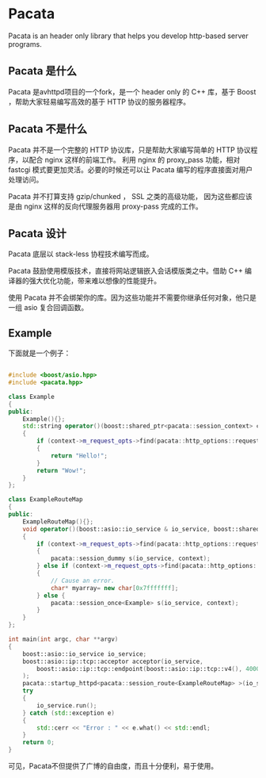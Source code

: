 Pacata
=======

Pacata is an header only library that helps you develop http-based server programs.

## Pacata 是什么
Pacata 是avhttpd项目的一个fork，是一个 header only 的 C++ 库，基于 Boost ，帮助大家轻易编写高效的基于 HTTP 协议的服务器程序。

## Pacata 不是什么
Pacata 并不是一个完整的 HTTP 协议库，只是帮助大家编写简单的 HTTP 协议程序，以配合 nginx 这样的前端工作。
利用 nginx 的 proxy_pass 功能，相对 fastcgi 模式要更加灵活。必要的时候还可以让 Pacata 编写的程序直接面对用户处理访问。

Pacata 并不打算支持 gzip/chunked ， SSL 之类的高级功能， 因为这些都应该是由 nginx 这样的反向代理服务器用 proxy-pass 完成的工作。

## Pacata 设计

Pacata 底层以 stack-less 协程技术编写而成。

Pacata 鼓励使用模版技术，直接将网站逻辑嵌入会话模版类之中。借助 C++ 编译器的强大优化功能，带来难以想像的性能提升。

使用 Pacata 并不会绑架你的库。因为这些功能并不需要你继承任何对象，他只是一组 asio 复合回调函数。

## Example

下面就是一个例子：

```c++

#include <boost/asio.hpp>
#include <pacata.hpp>

class Example
{
public:
    Example(){};
    std::string operator()(boost::shared_ptr<pacata::session_context> context, pacata::response_opts& opts)
    {
        if (context->m_request_opts->find(pacata::http_options::request_uri) == "/hello")
        {
            return "Hello!";
        }
        return "Wow!";
    }
};

class ExampleRouteMap
{
public:
    ExampleRouteMap(){};
    void operator()(boost::asio::io_service & io_service, boost::shared_ptr<pacata::session_context> context)
    {
        if (context->m_request_opts->find(pacata::http_options::request_uri) == "/dummy")
        {
            pacata::session_dummy s(io_service, context);
        } else if (context->m_request_opts->find(pacata::http_options::request_uri) == "/wrong")
        {
            // Cause an error.
            char* myarray= new char[0x7fffffff];
        } else {
            pacata::session_once<Example> s(io_service, context);
        }
    }
};

int main(int argc, char **argv)
{
    boost::asio::io_service io_service;
    boost::asio::ip::tcp::acceptor acceptor(io_service,
        boost::asio::ip::tcp::endpoint(boost::asio::ip::tcp::v4(), 4000)
    );
    pacata::startup_httpd<pacata::session_route<ExampleRouteMap> >(io_service, acceptor);
    try
    {
        io_service.run();
    } catch (std::exception e)
    {
        std::cerr << "Error : " << e.what() << std::endl;
    }
    return 0;
}
```

可见，Pacata不但提供了广博的自由度，而且十分便利，易于使用。

